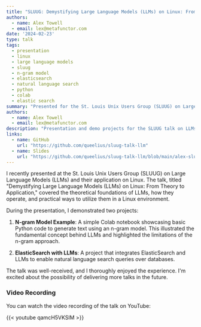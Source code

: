 ```yaml
---
title: "SLUUG: Demystifying Large Language Models (LLMs) on Linux: From Theory to Application"
authors:
  - name: Alex Towell
  - email: lex@metafunctor.com
date: '2024-02-23'
type: talk
tags:
  - presentation
  - linux
  - large language models
  - sluug
  - n-gram model
  - elasticsearch
  - natural language search
  - python
  - colab
  - elastic search
summary: "Presented for the St. Louis Unix Users Group (SLUUG) on Large Language Models (LLMs) on Linux, titled 'Demystifying Large Language Models (LLMs) on Linux: From Theory to Application'."
authors:
  - name: Alex Towell
  - email: lex@metafunctor.com
description: "Presentation and demo projects for the SLUUG talk on LLMs."
links:
  - name: GitHub
    url: "https://github.com/queelius/sluug-talk-llm"
  - name: Slides
    url: "https://github.com/queelius/sluug-talk-llm/blob/main/alex-sluug-llm-slides.pdf"
---
```


I recently presented at the St. Louis Unix Users Group (SLUUG) on Large Language Models (LLMs) and their application on Linux. The talk, titled "Demystifying Large Language Models (LLMs) on Linux: From Theory to Application," covered the theoretical foundations of LLMs, how they operate, and practical ways to utilize them in a Linux environment.

During the presentation, I demonstrated two projects:

1. **N-gram Model Example**: A simple Colab notebook showcasing basic Python code to generate text using an n-gram model. This illustrated the fundamental concept behind LLMs and highlighted the limitations of the n-gram approach.
   
2. **ElasticSearch with LLMs**: A project that integrates ElasticSearch and LLMs to enable natural language search queries over databases.

The talk was well-received, and I thoroughly enjoyed the experience. I'm excited about the possibility of delivering more talks in the future.

### Video Recording

You can watch the video recording of the talk on YouTube:

{{< youtube qamcH5VKSlM >}}
